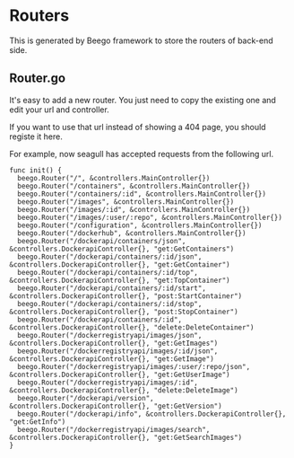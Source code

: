 
# Routers

This is generated by Beego framework to store the routers of back-end side.

## Router.go

It's easy to add a new router. You just need to copy the existing one and edit your url and controller.

If you want to use that url instead of showing a 404 page, you should registe it here.

For example, now seagull has accepted requests from the following url.

```
func init() {
  beego.Router("/", &controllers.MainController{})
  beego.Router("/containers", &controllers.MainController{})
  beego.Router("/containers/:id", &controllers.MainController{})
  beego.Router("/images", &controllers.MainController{})
  beego.Router("/images/:id", &controllers.MainController{})
  beego.Router("/images/:user/:repo", &controllers.MainController{})
  beego.Router("/configuration", &controllers.MainController{})
  beego.Router("/dockerhub", &controllers.MainController{})
  beego.Router("/dockerapi/containers/json", &controllers.DockerapiController{}, "get:GetContainers")
  beego.Router("/dockerapi/containers/:id/json", &controllers.DockerapiController{}, "get:GetContainer")
  beego.Router("/dockerapi/containers/:id/top", &controllers.DockerapiController{}, "get:TopContainer")
  beego.Router("/dockerapi/containers/:id/start", &controllers.DockerapiController{}, "post:StartContainer")
  beego.Router("/dockerapi/containers/:id/stop", &controllers.DockerapiController{}, "post:StopContainer")
  beego.Router("/dockerapi/containers/:id", &controllers.DockerapiController{}, "delete:DeleteContainer")
  beego.Router("/dockerregistryapi/images/json", &controllers.DockerapiController{}, "get:GetImages")
  beego.Router("/dockerregistryapi/images/:id/json", &controllers.DockerapiController{}, "get:GetImage")
  beego.Router("/dockerregistryapi/images/:user/:repo/json", &controllers.DockerapiController{}, "get:GetUserImage")
  beego.Router("/dockerregistryapi/images/:id", &controllers.DockerapiController{}, "delete:DeleteImage")
  beego.Router("/dockerapi/version", &controllers.DockerapiController{}, "get:GetVersion")
  beego.Router("/dockerapi/info", &controllers.DockerapiController{}, "get:GetInfo")
  beego.Router("/dockerregistryapi/images/search", &controllers.DockerapiController{}, "get:GetSearchImages")
}
```
